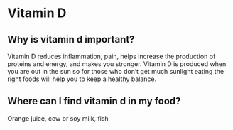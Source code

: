 # Vitamin D

## Why is vitamin d important?
Vitamin D reduces inflammation, pain, helps increase the production of proteins and energy, and makes you stronger. Vitamin D is produced when you are out 
in the sun so for those who don’t get much sunlight eating the right foods will help you to keep a healthy balance.

## Where can I find vitamin d in my food?
Orange juice, cow or soy milk, fish
